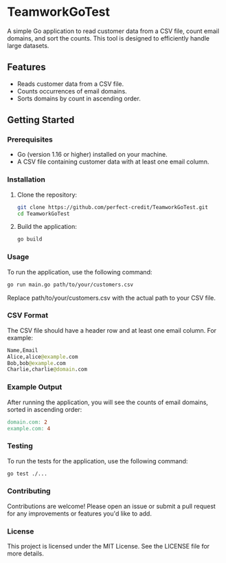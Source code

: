 # TeamworkGoTest

A simple Go application to read customer data from a CSV file, count email domains, and sort the counts. This tool is designed to efficiently handle large datasets.

## Features

- Reads customer data from a CSV file.
- Counts occurrences of email domains.
- Sorts domains by count in ascending order.

## Getting Started

### Prerequisites

- Go (version 1.16 or higher) installed on your machine.
- A CSV file containing customer data with at least one email column.

### Installation

1. Clone the repository:

   ```bash
   git clone https://github.com/perfect-credit/TeamworkGoTest.git
   cd TeamworkGoTest
   ```

2. Build the application:

   ```bash
   go build
   ```

### Usage

To run the application, use the following command:

```bash
go run main.go path/to/your/customers.csv
```

Replace path/to/your/customers.csv with the actual path to your CSV file.

### CSV Format

The CSV file should have a header row and at least one email column. For example:

```graphql
Name,Email
Alice,alice@example.com
Bob,bob@example.com
Charlie,charlie@domain.com
```

### Example Output

After running the application, you will see the counts of email domains, sorted in ascending order:

```makefile
domain.com: 2
example.com: 4
```

### Testing

To run the tests for the application, use the following command:

```bash
go test ./...
```

### Contributing

Contributions are welcome! Please open an issue or submit a pull request for any improvements or features you'd like to add.

### License

This project is licensed under the MIT License. See the LICENSE file for more details.
